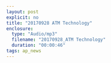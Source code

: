 ```yaml
---
layout: post
explicit: no
title: "20170928 ATM Technology"
enclosure:
  type: "Audio/mp3"
  filename: "20170928_ATM Technology"
  duration: "00:00:46"
tags: ap_news
---
```




